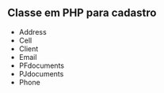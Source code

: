 ## Classe em PHP para cadastro
* Address
* Cell
* Client
* Email
* PFdocuments
* PJdocuments
* Phone
